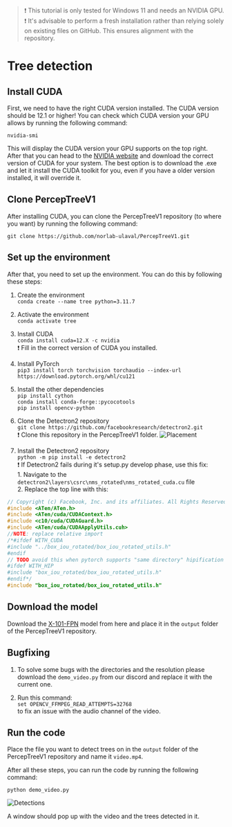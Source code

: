 > ❗ This tutorial is only tested for Windows 11 and needs an NVIDIA GPU.
> ❗ It's advisable to perform a fresh installation rather than relying solely on existing files on GitHub. This ensures alignment with the repository.

# Tree detection

## Install CUDA

First, we need to have the right CUDA version installed. The CUDA version should be 12.1 or higher! You can check which CUDA version your GPU allows by running the following command:

```nvidia-smi```

This will display the CUDA version your GPU supports on the top right. <br>
After that you can head to the [NVIDIA website](https://developer.nvidia.com/cuda-toolkit-archive) and download the correct version of CUDA for your system. The best option is to download the .exe and let it install the CUDA toolkit for you, even if you have a older version installed, it will override it.

## Clone PercepTreeV1

After installing CUDA, you can clone the PercepTreeV1 repository (to where you want) by running the following command:

```git clone https://github.com/norlab-ulaval/PercepTreeV1.git```

## Set up the environment

After that, you need to set up the environment. You can do this by following these steps:

1. Create the environment <br>
``conda create --name tree python=3.11.7``

2. Activate the environment <br>
``conda activate tree``

3. Install CUDA <br>
``conda install cuda=12.X -c nvidia`` <br>
❗ Fill in the correct version of CUDA you installed.

4. Install PyTorch <br>
``pip3 install torch torchvision torchaudio --index-url https://download.pytorch.org/whl/cu121``

5. Install the other dependencies <br>
``pip install cython``<br>
``conda install conda-forge::pycocotools``<br>
``pip install opencv-python``

6. Clone the Detectron2 repository <br>
``git clone https://github.com/facebookresearch/detectron2.git`` <br>
❗ Clone this repository in the PercepTreeV1 folder. 
![Placement](images/image.png)

7. Install the Detectron2 repository <br>
``python -m pip install -e detectron2`` <br>
❗ If Detectron2 fails during it's setup.py develop phase, use this fix: <br>
<tab>1. Navigate to the  ``detectron2\layers\csrc\nms_rotated\nms_rotated_cuda.cu`` file <br>
<tab>2. Replace the top line with this:
```cpp
// Copyright (c) Facebook, Inc. and its affiliates. All Rights Reserved
#include <ATen/ATen.h>
#include <ATen/cuda/CUDAContext.h>
#include <c10/cuda/CUDAGuard.h>
#include <ATen/cuda/CUDAApplyUtils.cuh>
//NOTE: replace relative import
/*#ifdef WITH_CUDA
#include "../box_iou_rotated/box_iou_rotated_utils.h"
#endif
// TODO avoid this when pytorch supports "same directory" hipification
#ifdef WITH_HIP
#include "box_iou_rotated/box_iou_rotated_utils.h"
#endif*/
#include "box_iou_rotated/box_iou_rotated_utils.h"
```

## Download the model

Download the [X-101-FPN](https://drive.google.com/file/d/108tORWyD2BFFfO5kYim9jP0wIVNcw0OJ/view) model from here and place it in the ``output`` folder of the PercepTreeV1 repository.

## Bugfixing

1. To solve some bugs with the directories and the resolution please download the ``demo_video.py`` from our discord and replace it with the current one.

2. Run this command:<br>
```set OPENCV_FFMPEG_READ_ATTEMPTS=32768``` <br>
to fix an issue with the audio channel of the video.

## Run the code

Place the file you want to detect trees on in the ``output`` folder of the PercepTreeV1 repository and name it ``video.mp4``. <br>

After all these steps, you can run the code by running the following command:

```python demo_video.py```

![Detections](images/image-1.png)

A window should pop up with the video and the trees detected in it. <br>
